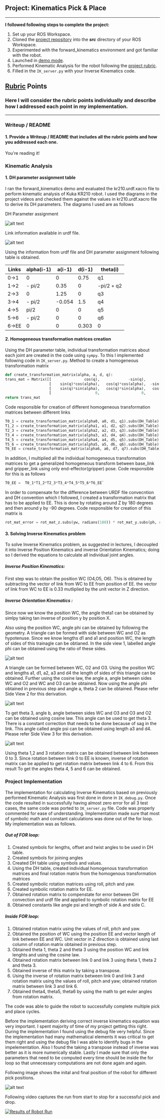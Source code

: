 ## Project: Kinematics Pick & Place

---


**I followed following steps to complete the project:**  


1. Set up your ROS Workspace.
2. Cloned the [project repository](https://github.com/udacity/RoboND-Kinematics-Project) into the ***src*** directory of your ROS Workspace.  
3. Experimented with the forward_kinematics environment and got familiar with the robot.
4. Launched in [demo mode](https://classroom.udacity.com/nanodegrees/nd209/parts/7b2fd2d7-e181-401e-977a-6158c77bf816/modules/8855de3f-2897-46c3-a805-628b5ecf045b/lessons/91d017b1-4493-4522-ad52-04a74a01094c/concepts/ae64bb91-e8c4-44c9-adbe-798e8f688193).
5. Performed Kinematic Analysis for the robot following the [project rubric](https://review.udacity.com/#!/rubrics/972/view).
6. Filled in the `IK_server.py` with your Inverse Kinematics code. 


[//]: # (Image References)

[image1]: ./Image1.JPG
[image2]: ./Image2.JPG
[image3]: ./Image3.JPG
[image4]: ./Image4.JPG
[image5]: ./Image5.JPG
[image6]: ./Image6.JPG

## [Rubric](https://review.udacity.com/#!/rubrics/972/view) Points
### Here I will consider the rubric points individually and describe how I addressed each point in my implementation.  

---
### Writeup / README

#### 1. Provide a Writeup / README that includes all the rubric points and how you addressed each one.  

You're reading it!

### Kinematic Analysis
#### 1. DH parameter assignment table

I ran the forward_kinematics demo and evaluated the kr210.urdf.xacro file to perform kinematic analysis of Kuka KR210 robot. I used the diagrams in the project videos and checked them against the values in kr210.urdf.xacro file
to derive its DH parameters. The diagrams I used are as follows

DH Parameter assignment

![alt text][image4]

Link information available in urdf file.

![alt text][image5]

Using the information from urdf file and DH parameter assignment following table is obtained.

Links | alpha(i-1) | a(i-1) | d(i-1) | theta(i)
--- | --- | --- | --- | ---
0->1 | 0 | 0 |0.75 | q1
1->2 | - pi/2 | 0.35 | 0 | -pi/2 + q2
2->3 | 0 | 1.25 | 0 | q3
3->4 |  - pi/2 | -0.054 | 1.5 | q4
4->5 | pi/2 | 0 | 0 | q5
5->6 | - pi/2 | 0 | 0 | q6
6->EE | 0 | 0 | 0.303 | 0


#### 2. Homogeneous transformation matrices creation

Using the DH parameter table, individual transformation matrices about each joint are created in the code using `sympy`. To this I implemented following code in `IK_server.py`. Method to create a homogeneous transformation matrix

```python
def create_transformation_matrix(alpha, a, d, q):  
trans_mat = Matrix([[ 				cos(q),				-sin(q),			0,			    a],  
					[ 	 sin(q)*cos(alpha),	  cos(q)*cos(alpha),  -sin(alpha),	-sin(alpha)*d],  
					[ 	 sin(q)*sin(alpha),	  cos(q)*sin(alpha),   cos(alpha),	 cos(alpha)*d],  
					[ 					 0,					  0,			0,			    1]])  
return trans_mat
```
	
Code responsible for creation of different homogeneous transformation matrices between different links

```python
T0_1 = create_transformation_matrix(alpha0, a0, d1, q1).subs(DH_Table)
T1_2 = create_transformation_matrix(alpha1, a1, d2, q2).subs(DH_Table)
T2_3 = create_transformation_matrix(alpha2, a2, d3, q3).subs(DH_Table)
T3_4 = create_transformation_matrix(alpha3, a3, d4, q4).subs(DH_Table)
T4_5 = create_transformation_matrix(alpha4, a4, d5, q5).subs(DH_Table)
T5_6 = create_transformation_matrix(alpha5, a5, d6, q6).subs(DH_Table)
T6_EE = create_transformation_matrix(alpha6, a6, d7, q7).subs(DH_Table)
```

In addition, I multiplied all the individual homogeneous transformation matrices to get a generalized homogeneous transform between base_link and gripper_link using only end-effector(gripper) pose. Code responsible for this is as follows

```python
T0_EE =  T0_1*T1_2*T2_3*T3_4*T4_5*T5_6*T6_EE`
```

In order to compensate for the difference between URDF file convecntion and DH convention which I followed, I created a transformation matrix that has to be applied to EE. This is done by rotating around Z by 180 degrees and then around y by -90 degrees.
Code responsible for creation of this matrix is 

```python
rot_mat_error = rot_mat_z.subs(yw, radians(180)) * rot_mat_y.subs(ph, radians(-90))`
```

#### 3. Solving Inverse Kinematics problem

To solve Inverse Kinematics problem, as suggested in lectures, I decoupled it into Inverse Position Kinematics and inverse Orientation Kinematics; doing so I derived the equations to calculate all individual joint angles. 

##### Inverse Position Kinematics:

First step was to obtain the position WC (O4,O5, O6). This is obtained by subtracting the vector of link from WC to EE from position of EE. the vector of link from WC to EE is 0.33 mutliplied by the unit vector in Z direction. 
 
##### Inverse Orientation Kinematics :

Since now we know the position WC, the angle theta1 can be obtained by simlpy taking tan inverse of position y by position X. 

Also using the position WC, angle phi can be obtained by following the geometry. A triangle can be formed with side between WC and O2 as hypotenuse. Since we know lengths d1 and a1 and position WC, the length of sides of this trainagle can be obtianed. In the side view 1, labelled angle phi can be obtained using the ratio of these sides.

![alt text][image1]

A triangle can be formed between WC, O2 and O3. Using the position WC and lengths a1, d1, a2, a3 and d4 the length of sides of this triangle can be obtained. Further using the cosine law, the angle a, angle between sides WC and O2 and  WC and O3 can be obtained. Now using the angle phi obtained in previous step and angle a, theta 2 can be obtained. Please 
refer Side View 2 for this derivation.

![alt text][image2]

To get theta 3, angle b, angle between sides WC and O3 and O3 and O2 can be obtained using cosine law. This angle can be used to get theta 3. There is a constant correction that needs to be done because of sag in the link. This angle called angle psi can be obtained using length a3 and d4. Please 
refer Side View 3 for this derivation.

![alt text][image3]

Using theta 1,2 and 3 rotation matrix can be obtained between link between 0 to 3. Since rotation between link 0 to EE is known, inverse of rotation matrix can be applied to get rotation matrix between link 4 to 6. From this result To get the angles theta 4, 5 and 6 can be obtained.

### Project Implementation

The implementation for calculating Inverse Kinematics based on previously performed Kinematic Analysis was first done in  done in `IK_debug.py`. Once the code resulted in successfully having almost zero error for all 3 test cases, the same code was ported to `IK_server.py` file. Code was properly commented for ease of understanding. Implementation made sure that most of symbolic math
 and constant calculations was done out of the for loop. My implementation was as follows.

#####  Out of FOR loop:

1. Created symbols for lengths, offset and twist angles to be used in DH table.
2. Created symbols for joining angles
3. Created DH table using symbols and values.
4. Using the DH table, created individual homogenous transformation matrices and final rotation matrix from the homogenous transformation matrices
5. Created symbolic rotation matrices using roll, pitch and yaw.
6. Created symbolic rotation matrix for EE.
7. Obtained rotation matrix to compenstate for error between DH convection and urdf file and applied to symbolic rotation matrix for EE
8. Obtained constants like angle psi and length of side A and side C.

##### Inside FOR loop:

1. Obtained rotation matrix using the values of roll, pitch and yaw. 
2. Obtained the position of WC using the position EE and vector length of link between EE and WC. Unit vector in Z direction is obtained using last column of rotation matrix obtained in previous step.
3. Obtained theta 1, theta 2 and theta 3 using the position WC and link lenghts and using the cosine law.
4. Obtained rotation matrix between link 0 and link 3 using theta 1, theta 2 and theta 3.
5. Obtained inverse of this matrix by taking a transpose.
6. Using the inverse of rotation matrix between link 0 and link 3 and rotation matrix using the values of roll, pitch and yaw; obtained rotation matrix between link 3 and link 6.
7. Obtained theta4, theta5, theta6 by using the math to get euler angles from rotation matrix.

The code was able to guide the robot to successfully complete multiple pick and place cycles. 

Before the implementation deriving correct inverse kinematics equation was very important. I spent majority of time of my project getting this right. During the implementation I found using the debug file very helpful. 
Since the implementation had many mathematical elements it was critical to get them right and using the debug file I was able to identify bugs in the impelementation. Also I found the taking a transpose instead of inverse 
was better as it is more numerically stable. Lastly I made sure that only the parameters that need to be computed every time should be inside the for loop so that unnecessary computations are not done again and again.

Following image shows the inital and final position of the robot for different pick positions.

![alt text][image6]


Following video captures the run from start to stop for a successful pick and drop.

[![Results of Robot Run](http://img.youtube.com/vi/CzpICfFCbXw/0.jpg)](http://www.youtube.com/watch?v=CzpICfFCbXw)